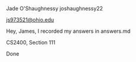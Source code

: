 Jade O'Shaughnessy
joshaughnessy22

js973521@ohio.edu

Hey, James, I recorded my answers in answers.md

CS2400, Section 111

Done